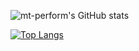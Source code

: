![mt-perform's GitHub stats](https://readme-gilt-eight.vercel.app/api?username=mt-perform&count_private=true)

[![Top Langs](https://readme-gilt-eight.vercel.app/api/top-langs/?username=mt-perform&layout=compact&count_private=true)](https://github.com/anuraghazra/github-readme-stats)

